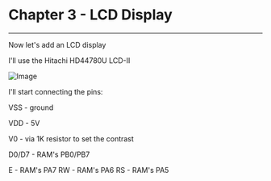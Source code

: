 # Chapter 3 - LCD Display

---

Now let's add an LCD display

I'll use the Hitachi HD44780U LCD-II

![Image](https://github.com/gbenamy/Building-6502-computer/assets/24626396/7d6e1c6d-3050-4fa6-baed-6b0feea535a8)

I'll start connecting the pins:

VSS - ground

VDD - 5V

V0 - via 1K resistor to set the contrast

D0/D7 - RAM's PB0/PB7

E - RAM's PA7
RW - RAM's PA6
RS - RAM's PA5
